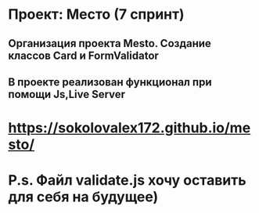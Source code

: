 # Проект: Место (7 спринт)
## Организация проекта Mesto. Создание классов Card и FormValidator 
## В проекте реализован функционал при помощи Js,Live Server
# https://sokolovalex172.github.io/mesto/

# P.s. Файл validate.js хочу оставить для себя на будущее) 